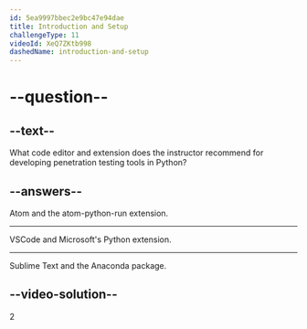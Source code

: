```yaml
---
id: 5ea9997bbec2e9bc47e94dae
title: Introduction and Setup
challengeType: 11
videoId: XeQ7ZKtb998
dashedName: introduction-and-setup
---
```


# --question--

## --text--

What code editor and extension does the instructor recommend for developing penetration testing tools in Python?

## --answers--

Atom and the atom-python-run extension.

---

VSCode and Microsoft's Python extension.

---

Sublime Text and the Anaconda package.

## --video-solution--

2
